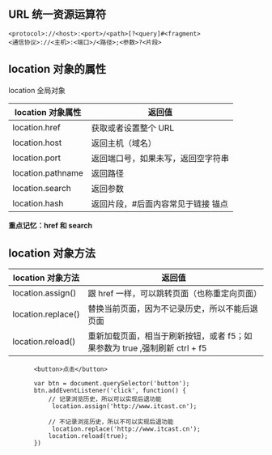 ## URL 统一资源运算符

```
<protocol>://<host>:<port>/<path>[?<query]#<fragment>
<通信协议>://<主机>:<端口>/<路径>;<参数>?<片段>
```

## location 对象的属性

location 全局对象

| location 对象属性 | 返回值                             |
| ----------------- | ---------------------------------- |
| location.href     | 获取或者设置整个 URL               |
| location.host     | 返回主机（域名）                   |
| location.port     | 返回端口号，如果未写，返回空字符串 |
| location.pathname | 返回路径                           |
| location.search   | 返回参数                           |
| location.hash     | 返回片段，#后面内容常见于链接 锚点 |

**重点记忆：href 和 search**



## location 对象方法

| location 对象方法  | 返回值                                                       |
| ------------------ | ------------------------------------------------------------ |
| location.assign()  | 跟 href 一样，可以跳转页面（也称重定向页面）                 |
| location.replace() | 替换当前页面，因为不记录历史，所以不能后退页面               |
| location.reload()  | 重新加载页面，相当于刷新按钮，或者 f5；如果参数为 true ,强制刷新 ctrl + f5 |

 ```
        <button>点击</button>

        var btn = document.querySelector('button');
        btn.addEventListener('click', function() {
            // 记录浏览历史，所以可以实现后退功能
             location.assign('http://www.itcast.cn');
            
            // 不记录浏览历史，所以不可以实现后退功能
             location.replace('http://www.itcast.cn');
            location.reload(true);
        })

 ```

